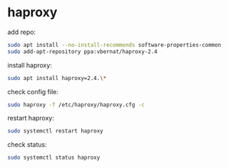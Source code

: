 # haproxy

add repo:
```bash
sudo apt install --no-install-recommends software-properties-common
sudo add-apt-repository ppa:vbernat/haproxy-2.4
```

install haproxy:
```bash
sudo apt install haproxy=2.4.\*
```

check config file:
```bash
sudo haproxy -f /etc/haproxy/haproxy.cfg -c
```

restart haproxy:
```bash
sudo systemctl restart haproxy
```

check status:
```bash
sudo systemctl status haproxy
```
